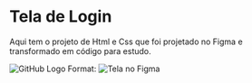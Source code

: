 # Tela de Login

Aqui tem o projeto de Html e Css que foi projetado no Figma e transformado em código para estudo.

![GitHub Logo](https://prnt.sc/17yp0mo)
Format: ![Tela no Figma](url)
